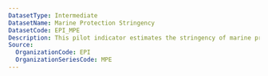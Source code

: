 ```yaml
---
DatasetType: Intermediate
DatasetName: Marine Protection Stringency
DatasetCode: EPI_MPE
Description: This pilot indicator estimates the stringency of marine protected areas (MPAs) by comparing total fishing effort on a given year inside versus outside MPAs within a country's exclusive economic zone(s). A score of 100 indicates that fishing efforts inside a country's MPAs is 1% or less than the fishing effort outside MPAs
Source:
  OrganizationCode: EPI
  OrganizationSeriesCode: MPE
---
```

